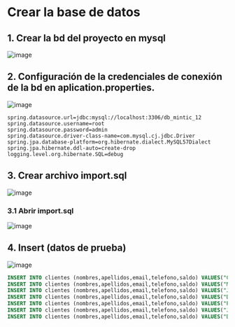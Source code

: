 # Crear la base de datos

## 1. Crear la bd del proyecto en mysql

![image](https://user-images.githubusercontent.com/31961588/194676999-c0412b85-caaa-49eb-9810-7b9ef1de5708.png)

## 2. Configuración de la credenciales de conexión de la bd en aplication.properties.

![image](https://user-images.githubusercontent.com/31961588/194677245-3fa88aeb-0407-48f8-923f-7b94ec0dbb12.png)

```Console
spring.datasource.url=jdbc:mysql://localhost:3306/db_mintic_12
spring.datasource.username=root
spring.datasource.password=admin
spring.datasource.driver-class-name=com.mysql.cj.jdbc.Driver
spring.jpa.database-platform=org.hibernate.dialect.MySQL57Dialect
spring.jpa.hibernate.ddl-auto=create-drop
logging.level.org.hibernate.SQL=debug
```

## 3. Crear archivo import.sql

![image](https://user-images.githubusercontent.com/31961588/194677468-8b3d9887-ebd8-4968-9784-d5775d9915a6.png)

### 3.1 Abrir import.sql
![image](https://user-images.githubusercontent.com/31961588/194677532-79320acf-178f-4d7c-aaaa-8bb9eb958566.png)


## 4. Insert (datos de prueba) 

![image](https://user-images.githubusercontent.com/31961588/194677807-3b523a53-0f46-4701-a1ad-0552eb262406.png)

```Sql
INSERT INTO clientes (nombres,apellidos,email,telefono,saldo) VALUES("Camilo Ernesto","Rodriguez Moreno","crodrigr@gmail.com","3154887",250000);
INSERT INTO clientes (nombres,apellidos,email,telefono,saldo) VALUES("Maria Celina","Torres Serrano","ctorres@gmail.com","3154887",150000);
INSERT INTO clientes (nombres,apellidos,email,telefono,saldo) VALUES("Juan Carlos","Camargo Perez","jcamargo@gmail.com","3154887",50000);
INSERT INTO clientes (nombres,apellidos,email,telefono,saldo) VALUES("Diego Fernando","Rangel Pinto","drangel@gmail.com","3154887",450000);
INSERT INTO clientes (nombres,apellidos,email,telefono,saldo) VALUES("Pedro Andres","Moreno Oyola","pmoreno@gmail.com","3154887",750000);
INSERT INTO clientes (nombres,apellidos,email,telefono,saldo) VALUES("Juan Carlos","Martinez Puyana","jmartinez@gmail.com","3154887",20000);
INSERT INTO clientes (nombres,apellidos,email,telefono,saldo) VALUES("Diana Milena","Tarazona Suarez","dtarazona@gmail.com","3154887",250000);


```
